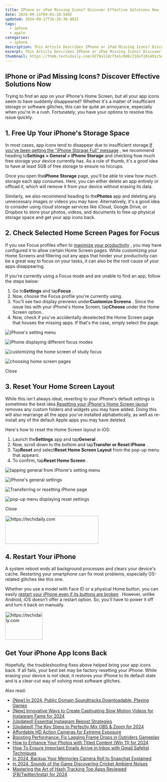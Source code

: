 ```yaml
---
title: IPhone or iPad Missing Icons? Discover Effective Solutions Now
date: 2024-09-11T04:01:18.549Z
updated: 2024-09-17T16:26:30.883Z
tags:
  - iphone
  - apple
categories:
  - iphone
description: This Article Describes IPhone or iPad Missing Icons? Discover Effective Solutions Now
excerpt: This Article Describes IPhone or iPad Missing Icons? Discover Effective Solutions Now
thumbnail: https://thmb.techidaily.com/4278a11dc73e1c0d6c218af281491c5ebbfcb593f38d324f2ddde851d89b6bd2.jpeg
---
```


## IPhone or iPad Missing Icons? Discover Effective Solutions Now

 Trying to find an app on your iPhone's Home Screen, but all your app icons seem to have suddenly disappeared? Whether it's a matter of insufficient storage or software glitches, this can be quite an annoyance, especially when you're in a rush. Fortunately, you have your options to resolve this issue quickly.

## 1\. Free Up Your iPhone's Storage Space

 In most cases, app icons tend to disappear due to insufficient storage.[If you've been getting the "iPhone Storage Full" message](https://www.makeuseof.com/tag/iphone-storage-full-create-free-space-ios/) , we recommend heading to**Settings > General > iPhone Storage** and checking how much free storage your device currently has. As a rule of thumb, it's a good idea to have at least 5GB of free storage to ensure no hiccups.

 Once you open the**iPhone Storage** page, you'll be able to view how much storage each app consumes. Here, you can either delete an app entirely or offload it, which will remove it from your device without erasing its data.

 Similarly, we also recommend heading to the**Photos** app and deleting any unnecessary images or videos you may have. Alternatively, it's a good idea to consider using cloud storage services like iCloud, Google Drive, or Dropbox to store your photos, videos, and documents to free up physical storage space and get your app icons back.

## 2\. Check Selected Home Screen Pages for Focus

 If you use Focus profiles often to [maximize your productivity](https://www.makeuseof.com/ways-to-increase-productivity-do-more/) , you may have configured it to allow certain Home Screen pages. While customizing your Home Screens and filtering out any apps that hinder your productivity can be a great way to focus on your tasks, it can also be the root cause of your apps disappearing.

 If you're currently using a Focus mode and are unable to find an app, follow the steps below:

1. Go to**Settings** and tap**Focus** .
2. Now, choose the Focus profile you're currently using.
3. You'll see two display previews under**Customize Screens** . Since the issue lies with your iPhone's Home Screen, tap**Choose** under the Home Screen option.
4. Now, check if you've accidentally deselected the Home Screen page that houses the missing apps. If that's the case, simply select the page.

![iPhone's setting menu](https://static1.makeuseofimages.com/wordpress/wp-content/uploads/2023/10/iphone-s-setting-menu.jpg)

![iPhone displaying different focus modes](https://static1.makeuseofimages.com/wordpress/wp-content/uploads/2023/10/iphone-displaying-different-focus-modes.jpg)

![customizing the home screen of study focus](https://static1.makeuseofimages.com/wordpress/wp-content/uploads/2023/10/customizing-the-home-screen-of-study-focus.jpg)

![choosing home screen pages](https://static1.makeuseofimages.com/wordpress/wp-content/uploads/2023/10/choosing-home-screen-pages.jpg)

Close

## 3\. Reset Your Home Screen Layout

 While this isn't always ideal, reverting to your iPhone's default settings is sometimes the best idea.[Resetting your iPhone's Home Screen layout](https://www.makeuseof.com/how-to-reset-your-iphone-home-screen/) removes any custom folders and widgets you may have added. Doing this will also rearrange all the apps you've installed alphabetically, as well as re-install any of the default Apple apps you may have deleted.

Here's how to reset the Home Screen layout in iOS:

1. Launch the**Settings** app and tap**General** .
2. Now, scroll down to the bottom and tap**Transfer or Reset iPhone** .
3. Tap**Reset** and select**Reset Home Screen Layout** from the pop-up menu that appears.
4. To confirm, tap**Reset Home Screen** .

![tapping general from iPhone's setting menu](https://static1.makeuseofimages.com/wordpress/wp-content/uploads/2023/10/tapping-general-from-iphone-s-setting-menu.jpg)

![iPhone's general settings](https://static1.makeuseofimages.com/wordpress/wp-content/uploads/2023/10/iphone-s-general-settings.jpg)

![Transferring or resetting iPhone page](https://static1.makeuseofimages.com/wordpress/wp-content/uploads/2023/10/transferring-or-resetting-iphone-page.jpg)

![pop-up menu displaying reset settings](https://static1.makeuseofimages.com/wordpress/wp-content/uploads/2023/10/pop-up-menu-displaying-reset-settings.jpg)

Close

<!-- affiliate ads begin -->
<a href="https://aligracehair.sjv.io/c/5597632/2012401/19272" target="_top" id="2012401">
  <img src="//a.impactradius-go.com/display-ad/19272-2012401" border="0" alt="https://techidaily.com" width="300" height="90"/>
</a>
<img height="0" width="0" src="https://aligracehair.sjv.io/i/5597632/2012401/19272" style="position:absolute;visibility:hidden;" border="0" />
<!-- affiliate ads end -->

## 4\. Restart Your iPhone

 A system reboot ends all background processes and clears your device's cache. Restarting your smartphone can fix most problems, especially OS-related glitches like this one.

 Whether you use a model with Face ID or a physical Home button, you can easily [restart your iPhone even if its buttons are broken](https://www.makeuseof.com/how-to-restart-any-iphone-even-if-the-buttons-are-broken/) . However, unlike Android, iOS doesn't offer a restart option. So, you'll have to power it off and turn it back on manually.

<!-- affiliate ads begin -->
<a href="https://aligracehair.sjv.io/c/5597632/2135394/19272" target="_top" id="2135394">
  <img src="//a.impactradius-go.com/display-ad/19272-2135394" border="0" alt="https://techidaily.com" width="120" height="90"/>
</a>
<img height="0" width="0" src="https://aligracehair.sjv.io/i/5597632/2135394/19272" style="position:absolute;visibility:hidden;" border="0" />
<!-- affiliate ads end -->

## Get Your iPhone App Icons Back

 Hopefully, the troubleshooting fixes above helped bring your app icons back. If all fails, your best bet may be factory resetting your iPhone. While erasing your device is not ideal, it restores your iPhone to its default state and is a clear-cut way of solving most software glitches.

<ins class="adsbygoogle"
     style="display:block"
     data-ad-format="autorelaxed"
     data-ad-client="ca-pub-7571918770474297"
     data-ad-slot="1223367746"></ins>

<ins class="adsbygoogle"
     style="display:block"
     data-ad-client="ca-pub-7571918770474297"
     data-ad-slot="8358498916"
     data-ad-format="auto"
     data-full-width-responsive="true"></ins>

<span class="atpl-alsoreadstyle">Also read:</span>
<div><ul>
<li><a href="https://vp-tips.techidaily.com/new-in-2024-public-domain-soundtracks-downloadable-playing-games/"><u>[New] In 2024, Public Domain Soundtracks Downloadable, Playing Games</u></a></li>
<li><a href="https://instagram-video-files.techidaily.com/new-innovative-ways-to-create-captivating-slow-motion-videos-for-instagram-fame-for-2024/"><u>[New] Innovative Ways to Create Captivating Slow Motion Videos for Instagram Fame for 2024</u></a></li>
<li><a href="https://instagram-video-files.techidaily.com/updated-essential-instagram-repost-strategies/"><u>[Updated] Essential Instagram Repost Strategies</u></a></li>
<li><a href="https://visual-screen-recording.techidaily.com/updated-the-key-steps-to-perfectly-mix-obs-and-zoom-for-2024/"><u>[Updated] The Key Steps to Perfectly Mix OBS & Zoom for 2024</u></a></li>
<li><a href="https://extra-resources.techidaily.com/affordable-hd-action-cameras-for-extreme-exposure/"><u>Affordable HD Action Cameras for Extreme Exposure</u></a></li>
<li><a href="https://win-solutions.techidaily.com/boosting-performance-fix-lagging-frame-drops-in-outriders-gameplay/"><u>Boosting Performance: Fix Lagging Frame Drops in Outriders Gameplay</u></a></li>
<li><a href="https://some-knowledge.techidaily.com/how-to-enhance-your-photos-with-titled-content-win-11-for-2024/"><u>How to Enhance Your Photos with Titled Content (Win 11) for 2024</u></a></li>
<li><a href="https://techtrends.techidaily.com/how-to-ensure-important-emails-arrive-in-inbox-with-gmail-safelist-techniques/"><u>How To Ensure Important Emails Arrive in Inbox with Gmail Safelist Techniques</u></a></li>
<li><a href="https://snapchat-videos.techidaily.com/in-2024-backup-your-memories-camera-roll-to-snapchat-explained/"><u>In 2024, Backup Your Memories Camera Roll to Snapchat Explained</u></a></li>
<li><a href="https://voice-adjusting.techidaily.com/in-2024-sounds-of-the-game-discovering-cricket-ambient-noises/"><u>In 2024, Sounds of the Game Discovering Cricket Ambient Noises</u></a></li>
<li><a href="https://instagram-video-files.techidaily.com/mastering-the-art-of-hash-tracking-top-apps-reviewed-fbtwitterinsta-for-2024/"><u>Mastering the Art of Hash Tracking Top Apps Reviewed (FB/Twitter/Insta) for 2024</u></a></li>
</ul></div>

